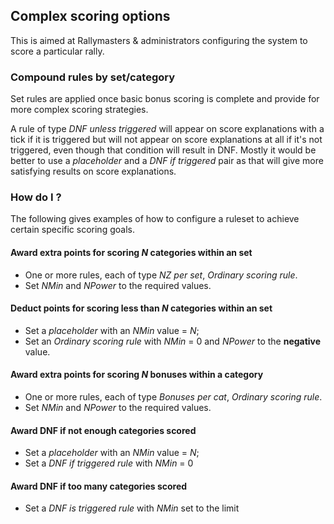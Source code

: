 ## Complex scoring options

This is aimed at Rallymasters & administrators configuring the system to score a particular rally.

### Compound rules by set/category

Set rules are applied once basic bonus scoring is complete and provide for more complex scoring strategies.

A rule of type *DNF unless triggered* will appear on score explanations with a tick if it is triggered but will not appear on score explanations at all if it's not triggered, even though that condition will result in DNF. Mostly it would be better to use a *placeholder* and a *DNF if triggered* pair as that will give more satisfying results on score explanations.

### How do I ?

The following gives examples of how to configure a ruleset to achieve certain specific scoring goals.

#### Award extra points for scoring *N* categories within an set
- One or more rules, each of type *NZ per set*, *Ordinary scoring rule*. 
- Set *NMin* and *NPower* to the required values.

#### Deduct points for scoring less than *N* categories within an set
- Set a *placeholder* with an *NMin* value = *N*; 
- Set an *Ordinary scoring rule* with *NMin* = 0 and *NPower* to the **negative** value.

#### Award extra points for scoring *N* bonuses within a category
- One or more rules, each of type *Bonuses per cat*, *Ordinary scoring rule*. 
- Set *NMin* and *NPower* to the required values.

#### Award DNF if not enough categories scored
- Set a *placeholder* with an *NMin* value = *N*; 
- Set a *DNF if triggered rule* with *NMin* = 0

#### Award DNF if too many categories scored
- Set a *DNF is triggered rule* with *NMin* set to the limit
